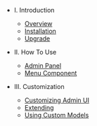 - I. Introduction
    - [Overview](README.md)
    - [Installation](installation.md)
    - [Upgrade](upgrade.md)

- II. How To Use
    - [Admin Panel](admin-panel.md)
    - [Menu Component](menu.md)

- III. Customization
    - [Customizing Admin UI](customize-admin-ui.md)
    - [Extending](extending.md)
    - [Using Custom Models](models.md)

